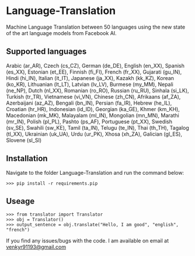 # Language-Translation
Machine Language Translation between 50 languages using the new state of the art language models from Facebook AI.

## Supported languages
Arabic (ar_AR),
Czech (cs_CZ),
German (de_DE),
English (en_XX),
Spanish (es_XX),
Estonian (et_EE),
Finnish (fi_FI),
French (fr_XX),
Gujarati (gu_IN),
Hindi (hi_IN),
Italian (it_IT),
Japanese (ja_XX),
Kazakh (kk_KZ),
Korean (ko_KR),
Lithuanian (lt_LT),
Latvian (lv_LV),
Burmese (my_MM),
Nepali (ne_NP),
Dutch (nl_XX),
Romanian (ro_RO),
Russian (ru_RU),
Sinhala (si_LK),
Turkish (tr_TR),
Vietnamese (vi_VN),
Chinese (zh_CN),
Afrikaans (af_ZA),
Azerbaijani (az_AZ),
Bengali (bn_IN),
Persian (fa_IR),
Hebrew (he_IL),
Croatian (hr_HR),
Indonesian (id_ID),
Georgian (ka_GE),
Khmer (km_KH),
Macedonian (mk_MK),
Malayalam (ml_IN),
Mongolian (mn_MN),
Marathi (mr_IN),
Polish (pl_PL),
Pashto (ps_AF),
Portuguese (pt_XX),
Swedish (sv_SE),
Swahili (sw_KE),
Tamil (ta_IN),
Telugu (te_IN),
Thai (th_TH),
Tagalog (tl_XX),
Ukrainian (uk_UA),
Urdu (ur_PK),
Xhosa (xh_ZA),
Galician (gl_ES),
Slovene (sl_SI)

## Installation

Navigate to the folder Language-Translation and run the command below:

    >>> pip install -r requirements.pip

## Useage
    >>> from translator import Translator
    >>> obj = Translator()
    >>> output_sentence = obj.translate("Hello, I am good", "english", "french")

If you find any issues/bugs with the code. I am available on email at venkyr91193@gmail.com